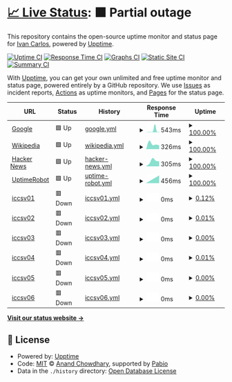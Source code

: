 # [📈 Live Status](https://monitor2.ivancarlos.com.br): <!--live status--> **🟧 Partial outage**

This repository contains the open-source uptime monitor and status page for [Ivan Carlos](https://ivancarlos.me), powered by [Upptime](https://github.com/upptime/upptime).

[![Uptime CI](https://github.com/ivancarlos-me/Uptime-by-GitHub/workflows/Uptime%20CI/badge.svg)](https://github.com/ivancarlos-me/Uptime-by-GitHub/actions?query=workflow%3A%22Uptime+CI%22)
[![Response Time CI](https://github.com/ivancarlos-me/Uptime-by-GitHub/workflows/Response%20Time%20CI/badge.svg)](https://github.com/ivancarlos-me/Uptime-by-GitHub/actions?query=workflow%3A%22Response+Time+CI%22)
[![Graphs CI](https://github.com/ivancarlos-me/Uptime-by-GitHub/workflows/Graphs%20CI/badge.svg)](https://github.com/ivancarlos-me/Uptime-by-GitHub/actions?query=workflow%3A%22Graphs+CI%22)
[![Static Site CI](https://github.com/ivancarlos-me/Uptime-by-GitHub/workflows/Static%20Site%20CI/badge.svg)](https://github.com/ivancarlos-me/Uptime-by-GitHub/actions?query=workflow%3A%22Static+Site+CI%22)
[![Summary CI](https://github.com/ivancarlos-me/Uptime-by-GitHub/workflows/Summary%20CI/badge.svg)](https://github.com/ivancarlos-me/Uptime-by-GitHub/actions?query=workflow%3A%22Summary+CI%22)

With [Upptime](https://upptime.js.org), you can get your own unlimited and free uptime monitor and status page, powered entirely by a GitHub repository. We use [Issues](https://github.com/ivancarlos-me/Uptime-by-GitHub/issues) as incident reports, [Actions](https://github.com/ivancarlos-me/Uptime-by-GitHub/actions) as uptime monitors, and [Pages](https://monitor2.ivancarlos.com.br) for the status page.

<!--start: status pages-->
<!-- This summary is generated by Upptime (https://github.com/upptime/upptime) -->
<!-- Do not edit this manually, your changes will be overwritten -->
<!-- prettier-ignore -->
| URL | Status | History | Response Time | Uptime |
| --- | ------ | ------- | ------------- | ------ |
| <img alt="" src="https://icons.duckduckgo.com/ip3/www.google.com.ico" height="13"> [Google](https://www.google.com) | 🟩 Up | [google.yml](https://github.com/ivancarlos-me/Uptime-by-GitHub/commits/HEAD/history/google.yml) | <details><summary><img alt="Response time graph" src="./graphs/google/response-time-week.png" height="20"> 543ms</summary><br><a href="https://monitor2.ivancarlos.com.br/history/google"><img alt="Response time 543" src="https://img.shields.io/endpoint?url=https%3A%2F%2Fraw.githubusercontent.com%2Fivancarlos-me%2FUptime-by-GitHub%2FHEAD%2Fapi%2Fgoogle%2Fresponse-time.json"></a><br><a href="https://monitor2.ivancarlos.com.br/history/google"><img alt="24-hour response time 543" src="https://img.shields.io/endpoint?url=https%3A%2F%2Fraw.githubusercontent.com%2Fivancarlos-me%2FUptime-by-GitHub%2FHEAD%2Fapi%2Fgoogle%2Fresponse-time-day.json"></a><br><a href="https://monitor2.ivancarlos.com.br/history/google"><img alt="7-day response time 543" src="https://img.shields.io/endpoint?url=https%3A%2F%2Fraw.githubusercontent.com%2Fivancarlos-me%2FUptime-by-GitHub%2FHEAD%2Fapi%2Fgoogle%2Fresponse-time-week.json"></a><br><a href="https://monitor2.ivancarlos.com.br/history/google"><img alt="30-day response time 543" src="https://img.shields.io/endpoint?url=https%3A%2F%2Fraw.githubusercontent.com%2Fivancarlos-me%2FUptime-by-GitHub%2FHEAD%2Fapi%2Fgoogle%2Fresponse-time-month.json"></a><br><a href="https://monitor2.ivancarlos.com.br/history/google"><img alt="1-year response time 543" src="https://img.shields.io/endpoint?url=https%3A%2F%2Fraw.githubusercontent.com%2Fivancarlos-me%2FUptime-by-GitHub%2FHEAD%2Fapi%2Fgoogle%2Fresponse-time-year.json"></a></details> | <details><summary><a href="https://monitor2.ivancarlos.com.br/history/google">100.00%</a></summary><a href="https://monitor2.ivancarlos.com.br/history/google"><img alt="All-time uptime 100.00%" src="https://img.shields.io/endpoint?url=https%3A%2F%2Fraw.githubusercontent.com%2Fivancarlos-me%2FUptime-by-GitHub%2FHEAD%2Fapi%2Fgoogle%2Fuptime.json"></a><br><a href="https://monitor2.ivancarlos.com.br/history/google"><img alt="24-hour uptime 100.00%" src="https://img.shields.io/endpoint?url=https%3A%2F%2Fraw.githubusercontent.com%2Fivancarlos-me%2FUptime-by-GitHub%2FHEAD%2Fapi%2Fgoogle%2Fuptime-day.json"></a><br><a href="https://monitor2.ivancarlos.com.br/history/google"><img alt="7-day uptime 100.00%" src="https://img.shields.io/endpoint?url=https%3A%2F%2Fraw.githubusercontent.com%2Fivancarlos-me%2FUptime-by-GitHub%2FHEAD%2Fapi%2Fgoogle%2Fuptime-week.json"></a><br><a href="https://monitor2.ivancarlos.com.br/history/google"><img alt="30-day uptime 100.00%" src="https://img.shields.io/endpoint?url=https%3A%2F%2Fraw.githubusercontent.com%2Fivancarlos-me%2FUptime-by-GitHub%2FHEAD%2Fapi%2Fgoogle%2Fuptime-month.json"></a><br><a href="https://monitor2.ivancarlos.com.br/history/google"><img alt="1-year uptime 100.00%" src="https://img.shields.io/endpoint?url=https%3A%2F%2Fraw.githubusercontent.com%2Fivancarlos-me%2FUptime-by-GitHub%2FHEAD%2Fapi%2Fgoogle%2Fuptime-year.json"></a></details>
| <img alt="" src="https://icons.duckduckgo.com/ip3/en.wikipedia.org.ico" height="13"> [Wikipedia](https://en.wikipedia.org) | 🟩 Up | [wikipedia.yml](https://github.com/ivancarlos-me/Uptime-by-GitHub/commits/HEAD/history/wikipedia.yml) | <details><summary><img alt="Response time graph" src="./graphs/wikipedia/response-time-week.png" height="20"> 326ms</summary><br><a href="https://monitor2.ivancarlos.com.br/history/wikipedia"><img alt="Response time 326" src="https://img.shields.io/endpoint?url=https%3A%2F%2Fraw.githubusercontent.com%2Fivancarlos-me%2FUptime-by-GitHub%2FHEAD%2Fapi%2Fwikipedia%2Fresponse-time.json"></a><br><a href="https://monitor2.ivancarlos.com.br/history/wikipedia"><img alt="24-hour response time 326" src="https://img.shields.io/endpoint?url=https%3A%2F%2Fraw.githubusercontent.com%2Fivancarlos-me%2FUptime-by-GitHub%2FHEAD%2Fapi%2Fwikipedia%2Fresponse-time-day.json"></a><br><a href="https://monitor2.ivancarlos.com.br/history/wikipedia"><img alt="7-day response time 326" src="https://img.shields.io/endpoint?url=https%3A%2F%2Fraw.githubusercontent.com%2Fivancarlos-me%2FUptime-by-GitHub%2FHEAD%2Fapi%2Fwikipedia%2Fresponse-time-week.json"></a><br><a href="https://monitor2.ivancarlos.com.br/history/wikipedia"><img alt="30-day response time 326" src="https://img.shields.io/endpoint?url=https%3A%2F%2Fraw.githubusercontent.com%2Fivancarlos-me%2FUptime-by-GitHub%2FHEAD%2Fapi%2Fwikipedia%2Fresponse-time-month.json"></a><br><a href="https://monitor2.ivancarlos.com.br/history/wikipedia"><img alt="1-year response time 326" src="https://img.shields.io/endpoint?url=https%3A%2F%2Fraw.githubusercontent.com%2Fivancarlos-me%2FUptime-by-GitHub%2FHEAD%2Fapi%2Fwikipedia%2Fresponse-time-year.json"></a></details> | <details><summary><a href="https://monitor2.ivancarlos.com.br/history/wikipedia">100.00%</a></summary><a href="https://monitor2.ivancarlos.com.br/history/wikipedia"><img alt="All-time uptime 100.00%" src="https://img.shields.io/endpoint?url=https%3A%2F%2Fraw.githubusercontent.com%2Fivancarlos-me%2FUptime-by-GitHub%2FHEAD%2Fapi%2Fwikipedia%2Fuptime.json"></a><br><a href="https://monitor2.ivancarlos.com.br/history/wikipedia"><img alt="24-hour uptime 100.00%" src="https://img.shields.io/endpoint?url=https%3A%2F%2Fraw.githubusercontent.com%2Fivancarlos-me%2FUptime-by-GitHub%2FHEAD%2Fapi%2Fwikipedia%2Fuptime-day.json"></a><br><a href="https://monitor2.ivancarlos.com.br/history/wikipedia"><img alt="7-day uptime 100.00%" src="https://img.shields.io/endpoint?url=https%3A%2F%2Fraw.githubusercontent.com%2Fivancarlos-me%2FUptime-by-GitHub%2FHEAD%2Fapi%2Fwikipedia%2Fuptime-week.json"></a><br><a href="https://monitor2.ivancarlos.com.br/history/wikipedia"><img alt="30-day uptime 100.00%" src="https://img.shields.io/endpoint?url=https%3A%2F%2Fraw.githubusercontent.com%2Fivancarlos-me%2FUptime-by-GitHub%2FHEAD%2Fapi%2Fwikipedia%2Fuptime-month.json"></a><br><a href="https://monitor2.ivancarlos.com.br/history/wikipedia"><img alt="1-year uptime 100.00%" src="https://img.shields.io/endpoint?url=https%3A%2F%2Fraw.githubusercontent.com%2Fivancarlos-me%2FUptime-by-GitHub%2FHEAD%2Fapi%2Fwikipedia%2Fuptime-year.json"></a></details>
| <img alt="" src="https://icons.duckduckgo.com/ip3/news.ycombinator.com.ico" height="13"> [Hacker News](https://news.ycombinator.com) | 🟩 Up | [hacker-news.yml](https://github.com/ivancarlos-me/Uptime-by-GitHub/commits/HEAD/history/hacker-news.yml) | <details><summary><img alt="Response time graph" src="./graphs/hacker-news/response-time-week.png" height="20"> 305ms</summary><br><a href="https://monitor2.ivancarlos.com.br/history/hacker-news"><img alt="Response time 305" src="https://img.shields.io/endpoint?url=https%3A%2F%2Fraw.githubusercontent.com%2Fivancarlos-me%2FUptime-by-GitHub%2FHEAD%2Fapi%2Fhacker-news%2Fresponse-time.json"></a><br><a href="https://monitor2.ivancarlos.com.br/history/hacker-news"><img alt="24-hour response time 305" src="https://img.shields.io/endpoint?url=https%3A%2F%2Fraw.githubusercontent.com%2Fivancarlos-me%2FUptime-by-GitHub%2FHEAD%2Fapi%2Fhacker-news%2Fresponse-time-day.json"></a><br><a href="https://monitor2.ivancarlos.com.br/history/hacker-news"><img alt="7-day response time 305" src="https://img.shields.io/endpoint?url=https%3A%2F%2Fraw.githubusercontent.com%2Fivancarlos-me%2FUptime-by-GitHub%2FHEAD%2Fapi%2Fhacker-news%2Fresponse-time-week.json"></a><br><a href="https://monitor2.ivancarlos.com.br/history/hacker-news"><img alt="30-day response time 305" src="https://img.shields.io/endpoint?url=https%3A%2F%2Fraw.githubusercontent.com%2Fivancarlos-me%2FUptime-by-GitHub%2FHEAD%2Fapi%2Fhacker-news%2Fresponse-time-month.json"></a><br><a href="https://monitor2.ivancarlos.com.br/history/hacker-news"><img alt="1-year response time 305" src="https://img.shields.io/endpoint?url=https%3A%2F%2Fraw.githubusercontent.com%2Fivancarlos-me%2FUptime-by-GitHub%2FHEAD%2Fapi%2Fhacker-news%2Fresponse-time-year.json"></a></details> | <details><summary><a href="https://monitor2.ivancarlos.com.br/history/hacker-news">100.00%</a></summary><a href="https://monitor2.ivancarlos.com.br/history/hacker-news"><img alt="All-time uptime 100.00%" src="https://img.shields.io/endpoint?url=https%3A%2F%2Fraw.githubusercontent.com%2Fivancarlos-me%2FUptime-by-GitHub%2FHEAD%2Fapi%2Fhacker-news%2Fuptime.json"></a><br><a href="https://monitor2.ivancarlos.com.br/history/hacker-news"><img alt="24-hour uptime 100.00%" src="https://img.shields.io/endpoint?url=https%3A%2F%2Fraw.githubusercontent.com%2Fivancarlos-me%2FUptime-by-GitHub%2FHEAD%2Fapi%2Fhacker-news%2Fuptime-day.json"></a><br><a href="https://monitor2.ivancarlos.com.br/history/hacker-news"><img alt="7-day uptime 100.00%" src="https://img.shields.io/endpoint?url=https%3A%2F%2Fraw.githubusercontent.com%2Fivancarlos-me%2FUptime-by-GitHub%2FHEAD%2Fapi%2Fhacker-news%2Fuptime-week.json"></a><br><a href="https://monitor2.ivancarlos.com.br/history/hacker-news"><img alt="30-day uptime 100.00%" src="https://img.shields.io/endpoint?url=https%3A%2F%2Fraw.githubusercontent.com%2Fivancarlos-me%2FUptime-by-GitHub%2FHEAD%2Fapi%2Fhacker-news%2Fuptime-month.json"></a><br><a href="https://monitor2.ivancarlos.com.br/history/hacker-news"><img alt="1-year uptime 100.00%" src="https://img.shields.io/endpoint?url=https%3A%2F%2Fraw.githubusercontent.com%2Fivancarlos-me%2FUptime-by-GitHub%2FHEAD%2Fapi%2Fhacker-news%2Fuptime-year.json"></a></details>
| <img alt="" src="https://icons.duckduckgo.com/ip3/uptimerobot.com.ico" height="13"> [UptimeRobot](https://uptimerobot.com) | 🟩 Up | [uptime-robot.yml](https://github.com/ivancarlos-me/Uptime-by-GitHub/commits/HEAD/history/uptime-robot.yml) | <details><summary><img alt="Response time graph" src="./graphs/uptime-robot/response-time-week.png" height="20"> 456ms</summary><br><a href="https://monitor2.ivancarlos.com.br/history/uptime-robot"><img alt="Response time 456" src="https://img.shields.io/endpoint?url=https%3A%2F%2Fraw.githubusercontent.com%2Fivancarlos-me%2FUptime-by-GitHub%2FHEAD%2Fapi%2Fuptime-robot%2Fresponse-time.json"></a><br><a href="https://monitor2.ivancarlos.com.br/history/uptime-robot"><img alt="24-hour response time 456" src="https://img.shields.io/endpoint?url=https%3A%2F%2Fraw.githubusercontent.com%2Fivancarlos-me%2FUptime-by-GitHub%2FHEAD%2Fapi%2Fuptime-robot%2Fresponse-time-day.json"></a><br><a href="https://monitor2.ivancarlos.com.br/history/uptime-robot"><img alt="7-day response time 456" src="https://img.shields.io/endpoint?url=https%3A%2F%2Fraw.githubusercontent.com%2Fivancarlos-me%2FUptime-by-GitHub%2FHEAD%2Fapi%2Fuptime-robot%2Fresponse-time-week.json"></a><br><a href="https://monitor2.ivancarlos.com.br/history/uptime-robot"><img alt="30-day response time 456" src="https://img.shields.io/endpoint?url=https%3A%2F%2Fraw.githubusercontent.com%2Fivancarlos-me%2FUptime-by-GitHub%2FHEAD%2Fapi%2Fuptime-robot%2Fresponse-time-month.json"></a><br><a href="https://monitor2.ivancarlos.com.br/history/uptime-robot"><img alt="1-year response time 456" src="https://img.shields.io/endpoint?url=https%3A%2F%2Fraw.githubusercontent.com%2Fivancarlos-me%2FUptime-by-GitHub%2FHEAD%2Fapi%2Fuptime-robot%2Fresponse-time-year.json"></a></details> | <details><summary><a href="https://monitor2.ivancarlos.com.br/history/uptime-robot">100.00%</a></summary><a href="https://monitor2.ivancarlos.com.br/history/uptime-robot"><img alt="All-time uptime 100.00%" src="https://img.shields.io/endpoint?url=https%3A%2F%2Fraw.githubusercontent.com%2Fivancarlos-me%2FUptime-by-GitHub%2FHEAD%2Fapi%2Fuptime-robot%2Fuptime.json"></a><br><a href="https://monitor2.ivancarlos.com.br/history/uptime-robot"><img alt="24-hour uptime 100.00%" src="https://img.shields.io/endpoint?url=https%3A%2F%2Fraw.githubusercontent.com%2Fivancarlos-me%2FUptime-by-GitHub%2FHEAD%2Fapi%2Fuptime-robot%2Fuptime-day.json"></a><br><a href="https://monitor2.ivancarlos.com.br/history/uptime-robot"><img alt="7-day uptime 100.00%" src="https://img.shields.io/endpoint?url=https%3A%2F%2Fraw.githubusercontent.com%2Fivancarlos-me%2FUptime-by-GitHub%2FHEAD%2Fapi%2Fuptime-robot%2Fuptime-week.json"></a><br><a href="https://monitor2.ivancarlos.com.br/history/uptime-robot"><img alt="30-day uptime 100.00%" src="https://img.shields.io/endpoint?url=https%3A%2F%2Fraw.githubusercontent.com%2Fivancarlos-me%2FUptime-by-GitHub%2FHEAD%2Fapi%2Fuptime-robot%2Fuptime-month.json"></a><br><a href="https://monitor2.ivancarlos.com.br/history/uptime-robot"><img alt="1-year uptime 100.00%" src="https://img.shields.io/endpoint?url=https%3A%2F%2Fraw.githubusercontent.com%2Fivancarlos-me%2FUptime-by-GitHub%2FHEAD%2Fapi%2Fuptime-robot%2Fuptime-year.json"></a></details>
| <img alt="" src="https://icons.duckduckgo.com/ip3/null.ico" height="13"> [iccsv01](iccsv01.ivancarlos.com.br) | 🟥 Down | [iccsv01.yml](https://github.com/ivancarlos-me/Uptime-by-GitHub/commits/HEAD/history/iccsv01.yml) | <details><summary><img alt="Response time graph" src="./graphs/iccsv01/response-time-week.png" height="20"> 0ms</summary><br><a href="https://monitor2.ivancarlos.com.br/history/iccsv01"><img alt="Response time 0" src="https://img.shields.io/endpoint?url=https%3A%2F%2Fraw.githubusercontent.com%2Fivancarlos-me%2FUptime-by-GitHub%2FHEAD%2Fapi%2Ficcsv01%2Fresponse-time.json"></a><br><a href="https://monitor2.ivancarlos.com.br/history/iccsv01"><img alt="24-hour response time 0" src="https://img.shields.io/endpoint?url=https%3A%2F%2Fraw.githubusercontent.com%2Fivancarlos-me%2FUptime-by-GitHub%2FHEAD%2Fapi%2Ficcsv01%2Fresponse-time-day.json"></a><br><a href="https://monitor2.ivancarlos.com.br/history/iccsv01"><img alt="7-day response time 0" src="https://img.shields.io/endpoint?url=https%3A%2F%2Fraw.githubusercontent.com%2Fivancarlos-me%2FUptime-by-GitHub%2FHEAD%2Fapi%2Ficcsv01%2Fresponse-time-week.json"></a><br><a href="https://monitor2.ivancarlos.com.br/history/iccsv01"><img alt="30-day response time 0" src="https://img.shields.io/endpoint?url=https%3A%2F%2Fraw.githubusercontent.com%2Fivancarlos-me%2FUptime-by-GitHub%2FHEAD%2Fapi%2Ficcsv01%2Fresponse-time-month.json"></a><br><a href="https://monitor2.ivancarlos.com.br/history/iccsv01"><img alt="1-year response time 0" src="https://img.shields.io/endpoint?url=https%3A%2F%2Fraw.githubusercontent.com%2Fivancarlos-me%2FUptime-by-GitHub%2FHEAD%2Fapi%2Ficcsv01%2Fresponse-time-year.json"></a></details> | <details><summary><a href="https://monitor2.ivancarlos.com.br/history/iccsv01">0.12%</a></summary><a href="https://monitor2.ivancarlos.com.br/history/iccsv01"><img alt="All-time uptime 0.12%" src="https://img.shields.io/endpoint?url=https%3A%2F%2Fraw.githubusercontent.com%2Fivancarlos-me%2FUptime-by-GitHub%2FHEAD%2Fapi%2Ficcsv01%2Fuptime.json"></a><br><a href="https://monitor2.ivancarlos.com.br/history/iccsv01"><img alt="24-hour uptime 0.12%" src="https://img.shields.io/endpoint?url=https%3A%2F%2Fraw.githubusercontent.com%2Fivancarlos-me%2FUptime-by-GitHub%2FHEAD%2Fapi%2Ficcsv01%2Fuptime-day.json"></a><br><a href="https://monitor2.ivancarlos.com.br/history/iccsv01"><img alt="7-day uptime 0.12%" src="https://img.shields.io/endpoint?url=https%3A%2F%2Fraw.githubusercontent.com%2Fivancarlos-me%2FUptime-by-GitHub%2FHEAD%2Fapi%2Ficcsv01%2Fuptime-week.json"></a><br><a href="https://monitor2.ivancarlos.com.br/history/iccsv01"><img alt="30-day uptime 0.12%" src="https://img.shields.io/endpoint?url=https%3A%2F%2Fraw.githubusercontent.com%2Fivancarlos-me%2FUptime-by-GitHub%2FHEAD%2Fapi%2Ficcsv01%2Fuptime-month.json"></a><br><a href="https://monitor2.ivancarlos.com.br/history/iccsv01"><img alt="1-year uptime 0.12%" src="https://img.shields.io/endpoint?url=https%3A%2F%2Fraw.githubusercontent.com%2Fivancarlos-me%2FUptime-by-GitHub%2FHEAD%2Fapi%2Ficcsv01%2Fuptime-year.json"></a></details>
| <img alt="" src="https://icons.duckduckgo.com/ip3/null.ico" height="13"> [iccsv02](iccsv02.ivancarlos.com.br) | 🟥 Down | [iccsv02.yml](https://github.com/ivancarlos-me/Uptime-by-GitHub/commits/HEAD/history/iccsv02.yml) | <details><summary><img alt="Response time graph" src="./graphs/iccsv02/response-time-week.png" height="20"> 0ms</summary><br><a href="https://monitor2.ivancarlos.com.br/history/iccsv02"><img alt="Response time 0" src="https://img.shields.io/endpoint?url=https%3A%2F%2Fraw.githubusercontent.com%2Fivancarlos-me%2FUptime-by-GitHub%2FHEAD%2Fapi%2Ficcsv02%2Fresponse-time.json"></a><br><a href="https://monitor2.ivancarlos.com.br/history/iccsv02"><img alt="24-hour response time 0" src="https://img.shields.io/endpoint?url=https%3A%2F%2Fraw.githubusercontent.com%2Fivancarlos-me%2FUptime-by-GitHub%2FHEAD%2Fapi%2Ficcsv02%2Fresponse-time-day.json"></a><br><a href="https://monitor2.ivancarlos.com.br/history/iccsv02"><img alt="7-day response time 0" src="https://img.shields.io/endpoint?url=https%3A%2F%2Fraw.githubusercontent.com%2Fivancarlos-me%2FUptime-by-GitHub%2FHEAD%2Fapi%2Ficcsv02%2Fresponse-time-week.json"></a><br><a href="https://monitor2.ivancarlos.com.br/history/iccsv02"><img alt="30-day response time 0" src="https://img.shields.io/endpoint?url=https%3A%2F%2Fraw.githubusercontent.com%2Fivancarlos-me%2FUptime-by-GitHub%2FHEAD%2Fapi%2Ficcsv02%2Fresponse-time-month.json"></a><br><a href="https://monitor2.ivancarlos.com.br/history/iccsv02"><img alt="1-year response time 0" src="https://img.shields.io/endpoint?url=https%3A%2F%2Fraw.githubusercontent.com%2Fivancarlos-me%2FUptime-by-GitHub%2FHEAD%2Fapi%2Ficcsv02%2Fresponse-time-year.json"></a></details> | <details><summary><a href="https://monitor2.ivancarlos.com.br/history/iccsv02">0.01%</a></summary><a href="https://monitor2.ivancarlos.com.br/history/iccsv02"><img alt="All-time uptime 0.01%" src="https://img.shields.io/endpoint?url=https%3A%2F%2Fraw.githubusercontent.com%2Fivancarlos-me%2FUptime-by-GitHub%2FHEAD%2Fapi%2Ficcsv02%2Fuptime.json"></a><br><a href="https://monitor2.ivancarlos.com.br/history/iccsv02"><img alt="24-hour uptime 0.01%" src="https://img.shields.io/endpoint?url=https%3A%2F%2Fraw.githubusercontent.com%2Fivancarlos-me%2FUptime-by-GitHub%2FHEAD%2Fapi%2Ficcsv02%2Fuptime-day.json"></a><br><a href="https://monitor2.ivancarlos.com.br/history/iccsv02"><img alt="7-day uptime 0.01%" src="https://img.shields.io/endpoint?url=https%3A%2F%2Fraw.githubusercontent.com%2Fivancarlos-me%2FUptime-by-GitHub%2FHEAD%2Fapi%2Ficcsv02%2Fuptime-week.json"></a><br><a href="https://monitor2.ivancarlos.com.br/history/iccsv02"><img alt="30-day uptime 0.01%" src="https://img.shields.io/endpoint?url=https%3A%2F%2Fraw.githubusercontent.com%2Fivancarlos-me%2FUptime-by-GitHub%2FHEAD%2Fapi%2Ficcsv02%2Fuptime-month.json"></a><br><a href="https://monitor2.ivancarlos.com.br/history/iccsv02"><img alt="1-year uptime 0.01%" src="https://img.shields.io/endpoint?url=https%3A%2F%2Fraw.githubusercontent.com%2Fivancarlos-me%2FUptime-by-GitHub%2FHEAD%2Fapi%2Ficcsv02%2Fuptime-year.json"></a></details>
| <img alt="" src="https://icons.duckduckgo.com/ip3/null.ico" height="13"> [iccsv03](iccsv03.ivancarlos.com.br) | 🟥 Down | [iccsv03.yml](https://github.com/ivancarlos-me/Uptime-by-GitHub/commits/HEAD/history/iccsv03.yml) | <details><summary><img alt="Response time graph" src="./graphs/iccsv03/response-time-week.png" height="20"> 0ms</summary><br><a href="https://monitor2.ivancarlos.com.br/history/iccsv03"><img alt="Response time 0" src="https://img.shields.io/endpoint?url=https%3A%2F%2Fraw.githubusercontent.com%2Fivancarlos-me%2FUptime-by-GitHub%2FHEAD%2Fapi%2Ficcsv03%2Fresponse-time.json"></a><br><a href="https://monitor2.ivancarlos.com.br/history/iccsv03"><img alt="24-hour response time 0" src="https://img.shields.io/endpoint?url=https%3A%2F%2Fraw.githubusercontent.com%2Fivancarlos-me%2FUptime-by-GitHub%2FHEAD%2Fapi%2Ficcsv03%2Fresponse-time-day.json"></a><br><a href="https://monitor2.ivancarlos.com.br/history/iccsv03"><img alt="7-day response time 0" src="https://img.shields.io/endpoint?url=https%3A%2F%2Fraw.githubusercontent.com%2Fivancarlos-me%2FUptime-by-GitHub%2FHEAD%2Fapi%2Ficcsv03%2Fresponse-time-week.json"></a><br><a href="https://monitor2.ivancarlos.com.br/history/iccsv03"><img alt="30-day response time 0" src="https://img.shields.io/endpoint?url=https%3A%2F%2Fraw.githubusercontent.com%2Fivancarlos-me%2FUptime-by-GitHub%2FHEAD%2Fapi%2Ficcsv03%2Fresponse-time-month.json"></a><br><a href="https://monitor2.ivancarlos.com.br/history/iccsv03"><img alt="1-year response time 0" src="https://img.shields.io/endpoint?url=https%3A%2F%2Fraw.githubusercontent.com%2Fivancarlos-me%2FUptime-by-GitHub%2FHEAD%2Fapi%2Ficcsv03%2Fresponse-time-year.json"></a></details> | <details><summary><a href="https://monitor2.ivancarlos.com.br/history/iccsv03">0.00%</a></summary><a href="https://monitor2.ivancarlos.com.br/history/iccsv03"><img alt="All-time uptime 0.00%" src="https://img.shields.io/endpoint?url=https%3A%2F%2Fraw.githubusercontent.com%2Fivancarlos-me%2FUptime-by-GitHub%2FHEAD%2Fapi%2Ficcsv03%2Fuptime.json"></a><br><a href="https://monitor2.ivancarlos.com.br/history/iccsv03"><img alt="24-hour uptime 0.00%" src="https://img.shields.io/endpoint?url=https%3A%2F%2Fraw.githubusercontent.com%2Fivancarlos-me%2FUptime-by-GitHub%2FHEAD%2Fapi%2Ficcsv03%2Fuptime-day.json"></a><br><a href="https://monitor2.ivancarlos.com.br/history/iccsv03"><img alt="7-day uptime 0.00%" src="https://img.shields.io/endpoint?url=https%3A%2F%2Fraw.githubusercontent.com%2Fivancarlos-me%2FUptime-by-GitHub%2FHEAD%2Fapi%2Ficcsv03%2Fuptime-week.json"></a><br><a href="https://monitor2.ivancarlos.com.br/history/iccsv03"><img alt="30-day uptime 0.00%" src="https://img.shields.io/endpoint?url=https%3A%2F%2Fraw.githubusercontent.com%2Fivancarlos-me%2FUptime-by-GitHub%2FHEAD%2Fapi%2Ficcsv03%2Fuptime-month.json"></a><br><a href="https://monitor2.ivancarlos.com.br/history/iccsv03"><img alt="1-year uptime 0.00%" src="https://img.shields.io/endpoint?url=https%3A%2F%2Fraw.githubusercontent.com%2Fivancarlos-me%2FUptime-by-GitHub%2FHEAD%2Fapi%2Ficcsv03%2Fuptime-year.json"></a></details>
| <img alt="" src="https://icons.duckduckgo.com/ip3/null.ico" height="13"> [iccsv04](iccsv04.ivancarlos.com.br) | 🟥 Down | [iccsv04.yml](https://github.com/ivancarlos-me/Uptime-by-GitHub/commits/HEAD/history/iccsv04.yml) | <details><summary><img alt="Response time graph" src="./graphs/iccsv04/response-time-week.png" height="20"> 0ms</summary><br><a href="https://monitor2.ivancarlos.com.br/history/iccsv04"><img alt="Response time 0" src="https://img.shields.io/endpoint?url=https%3A%2F%2Fraw.githubusercontent.com%2Fivancarlos-me%2FUptime-by-GitHub%2FHEAD%2Fapi%2Ficcsv04%2Fresponse-time.json"></a><br><a href="https://monitor2.ivancarlos.com.br/history/iccsv04"><img alt="24-hour response time 0" src="https://img.shields.io/endpoint?url=https%3A%2F%2Fraw.githubusercontent.com%2Fivancarlos-me%2FUptime-by-GitHub%2FHEAD%2Fapi%2Ficcsv04%2Fresponse-time-day.json"></a><br><a href="https://monitor2.ivancarlos.com.br/history/iccsv04"><img alt="7-day response time 0" src="https://img.shields.io/endpoint?url=https%3A%2F%2Fraw.githubusercontent.com%2Fivancarlos-me%2FUptime-by-GitHub%2FHEAD%2Fapi%2Ficcsv04%2Fresponse-time-week.json"></a><br><a href="https://monitor2.ivancarlos.com.br/history/iccsv04"><img alt="30-day response time 0" src="https://img.shields.io/endpoint?url=https%3A%2F%2Fraw.githubusercontent.com%2Fivancarlos-me%2FUptime-by-GitHub%2FHEAD%2Fapi%2Ficcsv04%2Fresponse-time-month.json"></a><br><a href="https://monitor2.ivancarlos.com.br/history/iccsv04"><img alt="1-year response time 0" src="https://img.shields.io/endpoint?url=https%3A%2F%2Fraw.githubusercontent.com%2Fivancarlos-me%2FUptime-by-GitHub%2FHEAD%2Fapi%2Ficcsv04%2Fresponse-time-year.json"></a></details> | <details><summary><a href="https://monitor2.ivancarlos.com.br/history/iccsv04">0.01%</a></summary><a href="https://monitor2.ivancarlos.com.br/history/iccsv04"><img alt="All-time uptime 0.01%" src="https://img.shields.io/endpoint?url=https%3A%2F%2Fraw.githubusercontent.com%2Fivancarlos-me%2FUptime-by-GitHub%2FHEAD%2Fapi%2Ficcsv04%2Fuptime.json"></a><br><a href="https://monitor2.ivancarlos.com.br/history/iccsv04"><img alt="24-hour uptime 0.01%" src="https://img.shields.io/endpoint?url=https%3A%2F%2Fraw.githubusercontent.com%2Fivancarlos-me%2FUptime-by-GitHub%2FHEAD%2Fapi%2Ficcsv04%2Fuptime-day.json"></a><br><a href="https://monitor2.ivancarlos.com.br/history/iccsv04"><img alt="7-day uptime 0.01%" src="https://img.shields.io/endpoint?url=https%3A%2F%2Fraw.githubusercontent.com%2Fivancarlos-me%2FUptime-by-GitHub%2FHEAD%2Fapi%2Ficcsv04%2Fuptime-week.json"></a><br><a href="https://monitor2.ivancarlos.com.br/history/iccsv04"><img alt="30-day uptime 0.01%" src="https://img.shields.io/endpoint?url=https%3A%2F%2Fraw.githubusercontent.com%2Fivancarlos-me%2FUptime-by-GitHub%2FHEAD%2Fapi%2Ficcsv04%2Fuptime-month.json"></a><br><a href="https://monitor2.ivancarlos.com.br/history/iccsv04"><img alt="1-year uptime 0.01%" src="https://img.shields.io/endpoint?url=https%3A%2F%2Fraw.githubusercontent.com%2Fivancarlos-me%2FUptime-by-GitHub%2FHEAD%2Fapi%2Ficcsv04%2Fuptime-year.json"></a></details>
| <img alt="" src="https://icons.duckduckgo.com/ip3/null.ico" height="13"> [iccsv05](iccsv05.ivancarlos.com.br) | 🟥 Down | [iccsv05.yml](https://github.com/ivancarlos-me/Uptime-by-GitHub/commits/HEAD/history/iccsv05.yml) | <details><summary><img alt="Response time graph" src="./graphs/iccsv05/response-time-week.png" height="20"> 0ms</summary><br><a href="https://monitor2.ivancarlos.com.br/history/iccsv05"><img alt="Response time 0" src="https://img.shields.io/endpoint?url=https%3A%2F%2Fraw.githubusercontent.com%2Fivancarlos-me%2FUptime-by-GitHub%2FHEAD%2Fapi%2Ficcsv05%2Fresponse-time.json"></a><br><a href="https://monitor2.ivancarlos.com.br/history/iccsv05"><img alt="24-hour response time 0" src="https://img.shields.io/endpoint?url=https%3A%2F%2Fraw.githubusercontent.com%2Fivancarlos-me%2FUptime-by-GitHub%2FHEAD%2Fapi%2Ficcsv05%2Fresponse-time-day.json"></a><br><a href="https://monitor2.ivancarlos.com.br/history/iccsv05"><img alt="7-day response time 0" src="https://img.shields.io/endpoint?url=https%3A%2F%2Fraw.githubusercontent.com%2Fivancarlos-me%2FUptime-by-GitHub%2FHEAD%2Fapi%2Ficcsv05%2Fresponse-time-week.json"></a><br><a href="https://monitor2.ivancarlos.com.br/history/iccsv05"><img alt="30-day response time 0" src="https://img.shields.io/endpoint?url=https%3A%2F%2Fraw.githubusercontent.com%2Fivancarlos-me%2FUptime-by-GitHub%2FHEAD%2Fapi%2Ficcsv05%2Fresponse-time-month.json"></a><br><a href="https://monitor2.ivancarlos.com.br/history/iccsv05"><img alt="1-year response time 0" src="https://img.shields.io/endpoint?url=https%3A%2F%2Fraw.githubusercontent.com%2Fivancarlos-me%2FUptime-by-GitHub%2FHEAD%2Fapi%2Ficcsv05%2Fresponse-time-year.json"></a></details> | <details><summary><a href="https://monitor2.ivancarlos.com.br/history/iccsv05">0.00%</a></summary><a href="https://monitor2.ivancarlos.com.br/history/iccsv05"><img alt="All-time uptime 0.00%" src="https://img.shields.io/endpoint?url=https%3A%2F%2Fraw.githubusercontent.com%2Fivancarlos-me%2FUptime-by-GitHub%2FHEAD%2Fapi%2Ficcsv05%2Fuptime.json"></a><br><a href="https://monitor2.ivancarlos.com.br/history/iccsv05"><img alt="24-hour uptime 0.00%" src="https://img.shields.io/endpoint?url=https%3A%2F%2Fraw.githubusercontent.com%2Fivancarlos-me%2FUptime-by-GitHub%2FHEAD%2Fapi%2Ficcsv05%2Fuptime-day.json"></a><br><a href="https://monitor2.ivancarlos.com.br/history/iccsv05"><img alt="7-day uptime 0.00%" src="https://img.shields.io/endpoint?url=https%3A%2F%2Fraw.githubusercontent.com%2Fivancarlos-me%2FUptime-by-GitHub%2FHEAD%2Fapi%2Ficcsv05%2Fuptime-week.json"></a><br><a href="https://monitor2.ivancarlos.com.br/history/iccsv05"><img alt="30-day uptime 0.00%" src="https://img.shields.io/endpoint?url=https%3A%2F%2Fraw.githubusercontent.com%2Fivancarlos-me%2FUptime-by-GitHub%2FHEAD%2Fapi%2Ficcsv05%2Fuptime-month.json"></a><br><a href="https://monitor2.ivancarlos.com.br/history/iccsv05"><img alt="1-year uptime 0.00%" src="https://img.shields.io/endpoint?url=https%3A%2F%2Fraw.githubusercontent.com%2Fivancarlos-me%2FUptime-by-GitHub%2FHEAD%2Fapi%2Ficcsv05%2Fuptime-year.json"></a></details>
| <img alt="" src="https://icons.duckduckgo.com/ip3/null.ico" height="13"> [iccsv06](iccsv06.ivancarlos.com.br) | 🟥 Down | [iccsv06.yml](https://github.com/ivancarlos-me/Uptime-by-GitHub/commits/HEAD/history/iccsv06.yml) | <details><summary><img alt="Response time graph" src="./graphs/iccsv06/response-time-week.png" height="20"> 0ms</summary><br><a href="https://monitor2.ivancarlos.com.br/history/iccsv06"><img alt="Response time 0" src="https://img.shields.io/endpoint?url=https%3A%2F%2Fraw.githubusercontent.com%2Fivancarlos-me%2FUptime-by-GitHub%2FHEAD%2Fapi%2Ficcsv06%2Fresponse-time.json"></a><br><a href="https://monitor2.ivancarlos.com.br/history/iccsv06"><img alt="24-hour response time 0" src="https://img.shields.io/endpoint?url=https%3A%2F%2Fraw.githubusercontent.com%2Fivancarlos-me%2FUptime-by-GitHub%2FHEAD%2Fapi%2Ficcsv06%2Fresponse-time-day.json"></a><br><a href="https://monitor2.ivancarlos.com.br/history/iccsv06"><img alt="7-day response time 0" src="https://img.shields.io/endpoint?url=https%3A%2F%2Fraw.githubusercontent.com%2Fivancarlos-me%2FUptime-by-GitHub%2FHEAD%2Fapi%2Ficcsv06%2Fresponse-time-week.json"></a><br><a href="https://monitor2.ivancarlos.com.br/history/iccsv06"><img alt="30-day response time 0" src="https://img.shields.io/endpoint?url=https%3A%2F%2Fraw.githubusercontent.com%2Fivancarlos-me%2FUptime-by-GitHub%2FHEAD%2Fapi%2Ficcsv06%2Fresponse-time-month.json"></a><br><a href="https://monitor2.ivancarlos.com.br/history/iccsv06"><img alt="1-year response time 0" src="https://img.shields.io/endpoint?url=https%3A%2F%2Fraw.githubusercontent.com%2Fivancarlos-me%2FUptime-by-GitHub%2FHEAD%2Fapi%2Ficcsv06%2Fresponse-time-year.json"></a></details> | <details><summary><a href="https://monitor2.ivancarlos.com.br/history/iccsv06">0.00%</a></summary><a href="https://monitor2.ivancarlos.com.br/history/iccsv06"><img alt="All-time uptime 0.00%" src="https://img.shields.io/endpoint?url=https%3A%2F%2Fraw.githubusercontent.com%2Fivancarlos-me%2FUptime-by-GitHub%2FHEAD%2Fapi%2Ficcsv06%2Fuptime.json"></a><br><a href="https://monitor2.ivancarlos.com.br/history/iccsv06"><img alt="24-hour uptime 0.00%" src="https://img.shields.io/endpoint?url=https%3A%2F%2Fraw.githubusercontent.com%2Fivancarlos-me%2FUptime-by-GitHub%2FHEAD%2Fapi%2Ficcsv06%2Fuptime-day.json"></a><br><a href="https://monitor2.ivancarlos.com.br/history/iccsv06"><img alt="7-day uptime 0.00%" src="https://img.shields.io/endpoint?url=https%3A%2F%2Fraw.githubusercontent.com%2Fivancarlos-me%2FUptime-by-GitHub%2FHEAD%2Fapi%2Ficcsv06%2Fuptime-week.json"></a><br><a href="https://monitor2.ivancarlos.com.br/history/iccsv06"><img alt="30-day uptime 0.00%" src="https://img.shields.io/endpoint?url=https%3A%2F%2Fraw.githubusercontent.com%2Fivancarlos-me%2FUptime-by-GitHub%2FHEAD%2Fapi%2Ficcsv06%2Fuptime-month.json"></a><br><a href="https://monitor2.ivancarlos.com.br/history/iccsv06"><img alt="1-year uptime 0.00%" src="https://img.shields.io/endpoint?url=https%3A%2F%2Fraw.githubusercontent.com%2Fivancarlos-me%2FUptime-by-GitHub%2FHEAD%2Fapi%2Ficcsv06%2Fuptime-year.json"></a></details>

<!--end: status pages-->

[**Visit our status website →**](https://monitor2.ivancarlos.com.br)

## 📄 License

- Powered by: [Upptime](https://github.com/upptime/upptime)
- Code: [MIT](./LICENSE) © [Anand Chowdhary](https://anandchowdhary.com), supported by [Pabio](https://pabio.com)
- Data in the `./history` directory: [Open Database License](https://opendatacommons.org/licenses/odbl/1-0/)
